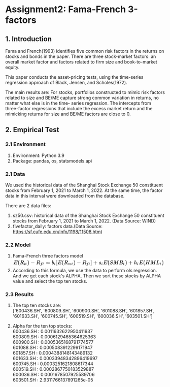 # Assignment2: Fama-French 3-factors
## 1. Introduction
Fama and French(1993) identifies five common risk factors in the returns on stocks 
and bonds in the paper. There are three stock-market factors: an overall market 
factor and factors related to firm size and book-to-market equity.

This paper conducts the asset-pricing tests, using the time-series regression approach
 of Black, Jensen, and Scholes(1972). 

The main results are: For stocks, portfolios constructed to mimic risk factors related to 
size and BE/ME capture strong common variation in returns, no matter what else is in the time-
series regression. The intercepts from three-factor regressions that include the excess market 
return and the mimicking returns for size and BE/ME factors are close to 0.
## 2. Empirical Test
### 2.1 Environment
1. Environment: Python 3.9
2. Package: pandas, os, statsmodels.api

### 2.1 Data
We used the historical data of the Shanghai Stock Exchange 50 constituent stocks from February 
1, 2021 to March 1, 2022. At the same time, the factor data in this interval were downloaded from 
the database.

There are 2 data files:  
1. sz50.csv: historical data of the Shanghai Stock Exchange 50 constituent stocks from February 1, 2021 to March 1, 2022.
   (Data Source: WIND)
2. fivefactor_daily: factors data.(Data Source: https://sf.cufe.edu.cn/info/1198/11508.htm)

### 2.2 Model
1. Fama-French three factors model  
![ ](ff.jpg)
2. According to this formula, we use the data to perform ols regression.
 And we get each stock's ALPHA. Then we sort these stocks by ALPHA value 
and select the top ten stocks.
### 2.3 Results
1. The top ten stocks are:   
['600436.SH', '600809.SH', '600900.SH', '601088.SH', '601857.SH', '601633.SH', '600745.SH', '600519.SH', '600036.SH', '603501.SH']

2. Alpha for the ten top stocks:  
600436.SH : 0.0011632622950411937  
600809.SH : 0.0006129465364625363  
600900.SH : 0.0005365168791774577  
601088.SH : 0.0005083912299171947  
601857.SH : 0.0004388148143489132  
601633.SH : 0.00033948342896419697  
600745.SH : 0.0003251621808617344  
600519.SH : 0.0002867750183529887  
600036.SH : 0.0001678507925589706  
603501.SH : 2.9311766137891265e-05  
